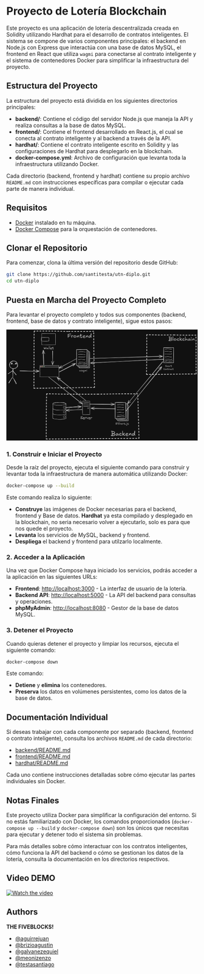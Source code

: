 
# Proyecto de Lotería Blockchain

Este proyecto es una aplicación de lotería descentralizada creada en Solidity utilizando Hardhat para el desarrollo de contratos inteligentes. El sistema se compone de varios componentes principales: el backend en Node.js con Express que interactúa con una base de datos MySQL, el frontend en React que utiliza `wagmi` para conectarse al contrato inteligente y el sistema de contenedores Docker para simplificar la infraestructura del proyecto.


## Estructura del Proyecto

La estructura del proyecto está dividida en los siguientes directorios principales:

- **backend/**: Contiene el código del servidor Node.js que maneja la API y realiza consultas a la base de datos MySQL.
- **frontend/**: Contiene el frontend desarrollado en React.js, el cual se conecta al contrato inteligente y al backend a través de la API.
- **hardhat/**: Contiene el contrato inteligente escrito en Solidity y las configuraciones de Hardhat para desplegarlo en la blockchain.
- **docker-compose.yml**: Archivo de configuración que levanta toda la infraestructura utilizando Docker.

Cada directorio (backend, frontend y hardhat) contiene su propio archivo `README.md` con instrucciones específicas para compilar o ejecutar cada parte de manera individual.

## Requisitos

- [Docker](https://www.docker.com/get-started) instalado en tu máquina.
- [Docker Compose](https://docs.docker.com/compose/install/) para la orquestación de contenedores.

## Clonar el Repositorio

Para comenzar, clona la última versión del repositorio desde GitHub:

```bash
git clone https://github.com/santitesta/utn-diplo.git
cd utn-diplo
```

## Puesta en Marcha del Proyecto Completo

Para levantar el proyecto completo y todos sus componentes (backend, frontend, base de datos y contrato inteligente), sigue estos pasos:

![Esquema del proyecto](excalidraw_esquema.png)

### 1. Construir e Iniciar el Proyecto

Desde la raíz del proyecto, ejecuta el siguiente comando para construir y levantar toda la infraestructura de manera automática utilizando Docker:

```bash
docker-compose up --build
```

Este comando realiza lo siguiente:
- **Construye** las imágenes de Docker necesarias para el backend, frontend y Base de datos. **Hardhat** ya esta compilado y desplegado en la blockchain, no seria necesario volver a ejecutarlo, solo es para que nos quede el proyecto.
- **Levanta** los servicios de MySQL, backend y frontend.
- **Despliega** el backend y frontend para utilzarlo localmente.

### 2. Acceder a la Aplicación

Una vez que Docker Compose haya iniciado los servicios, podrás acceder a la aplicación en las siguientes URLs:

- **Frontend**: [http://localhost:3000](http://localhost:3000) - La interfaz de usuario de la lotería.
- **Backend API**: [http://localhost:5000](http://localhost:5000) - La API del backend para consultas y operaciones.
- **phpMyAdmin**: [http://localhost:8080](http://localhost:8080) - Gestor de la base de datos MySQL.

### 3. Detener el Proyecto

Cuando quieras detener el proyecto y limpiar los recursos, ejecuta el siguiente comando:

```bash
docker-compose down
```

Este comando:
- **Detiene** y **elimina** los contenedores.
- **Preserva** los datos en volúmenes persistentes, como los datos de la base de datos.

## Documentación Individual

Si deseas trabajar con cada componente por separado (backend, frontend o contrato inteligente), consulta los archivos `README.md` de cada directorio:

- [backend/README.md](backend/README.md)
- [frontend/README.md](frontend/README.md)
- [hardhat/README.md](hardhat/README.md)

Cada uno contiene instrucciones detalladas sobre cómo ejecutar las partes individuales sin Docker.


## Notas Finales

Este proyecto utiliza Docker para simplificar la configuración del entorno. Si no estás familiarizado con Docker, los comandos proporcionados (`docker-compose up --build` y `docker-compose down`) son los únicos que necesitas para ejecutar y detener todo el sistema sin problemas.

Para más detalles sobre cómo interactuar con los contratos inteligentes, cómo funciona la API del backend o cómo se gestionan los datos de la lotería, consulta la documentación en los directorios respectivos.

## Video DEMO

[![Watch the video](https://img.youtube.com/vi/RA_ZpKe6_jQ/maxresdefault.jpg)](https://youtu.be/RA_ZpKe6_jQ)

## Authors 

**THE FIVEBLOCKS!**
- [@aguirrejuan](https://github.com/)
- [@brizioagustin](https://github.com/)
- [@galvanezequiel](https://github.com/ezequielgalvan1985)
- [@meonizenzo](https://github.com/EnzoArg)
- [@testasantiago](https://github.com/santitesta)

